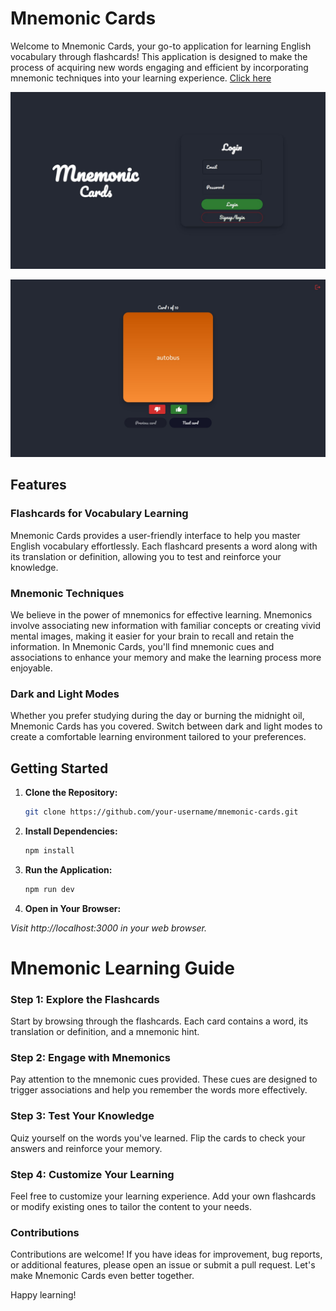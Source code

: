 # Mnemonic Cards

Welcome to Mnemonic Cards, your go-to application for learning English vocabulary through flashcards! This application is designed to make the process of acquiring new words engaging and efficient by incorporating mnemonic techniques into your learning experience. [Click here](https://mnemonic-cards.web.app/)

[![Alt text](./src/assets/mnemonic.jpg)](https://mnemonic-cards.web.app/)

[![Alt text](./src/assets/mainapp.jpg)](https://mnemonic-cards.web.app/)


## Features

### Flashcards for Vocabulary Learning

Mnemonic Cards provides a user-friendly interface to help you master English vocabulary effortlessly. Each flashcard presents a word along with its translation or definition, allowing you to test and reinforce your knowledge.

### Mnemonic Techniques

We believe in the power of mnemonics for effective learning. Mnemonics involve associating new information with familiar concepts or creating vivid mental images, making it easier for your brain to recall and retain the information. In Mnemonic Cards, you'll find mnemonic cues and associations to enhance your memory and make the learning process more enjoyable.

### Dark and Light Modes

Whether you prefer studying during the day or burning the midnight oil, Mnemonic Cards has you covered. Switch between dark and light modes to create a comfortable learning environment tailored to your preferences.

## Getting Started

1. **Clone the Repository:**
   ```bash
   git clone https://github.com/your-username/mnemonic-cards.git
2. **Install Dependencies:**
   ```bash
   npm install
3. **Run the Application:**
   ```bash
   npm run dev
4. **Open in Your Browser:**
   
*Visit http://localhost:3000 in your web browser.*

# Mnemonic Learning Guide

### Step 1: Explore the Flashcards
Start by browsing through the flashcards. Each card contains a word, its translation or definition, and a mnemonic hint.

### Step 2: Engage with Mnemonics
Pay attention to the mnemonic cues provided. These cues are designed to trigger associations and help you remember the words more effectively.

### Step 3: Test Your Knowledge
Quiz yourself on the words you've learned. Flip the cards to check your answers and reinforce your memory.

### Step 4: Customize Your Learning
Feel free to customize your learning experience. Add your own flashcards or modify existing ones to tailor the content to your needs.

### Contributions
Contributions are welcome! If you have ideas for improvement, bug reports, or additional features, please open an issue or submit a pull request. Let's make Mnemonic Cards even better together.

Happy learning!